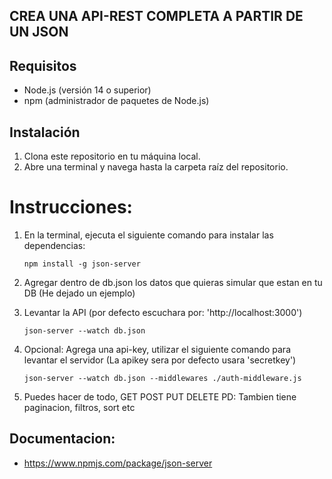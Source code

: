 ## CREA UNA API-REST COMPLETA A PARTIR DE UN JSON

## Requisitos

- Node.js (versión 14 o superior)
- npm (administrador de paquetes de Node.js)

## Instalación

1. Clona este repositorio en tu máquina local.
2. Abre una terminal y navega hasta la carpeta raíz del repositorio.

# Instrucciones:

1. En la terminal, ejecuta el siguiente comando para instalar las dependencias:
   ```
   npm install -g json-server
   ```
2. Agregar dentro de db.json los datos que quieras simular que estan en tu DB (He dejado un ejemplo)

3. Levantar la API (por defecto escuchara por: 'http://localhost:3000')

   ```
   json-server --watch db.json
   ```

4. Opcional: Agrega una api-key, utilizar el siguiente comando para levantar el servidor (La apikey sera por defecto usara 'secretkey')
   ```
   json-server --watch db.json --middlewares ./auth-middleware.js
   ```
5. Puedes hacer de todo, GET POST PUT DELETE
   PD: Tambien tiene paginacion, filtros, sort etc

## Documentacion:

- https://www.npmjs.com/package/json-server
